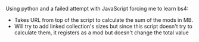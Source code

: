 Using python and a failed attempt with JavaScript forcing me to learn bs4:
- Takes URL from top of the script to calculate the sum of the mods in MB.
- Will try to add linked collection's sizes but since this script doesn't 
try to calculate them, it registers as a mod but doesn't change the total value
